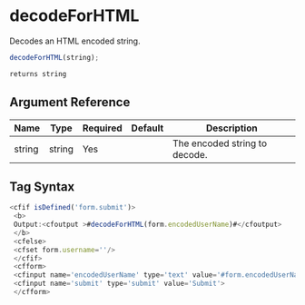 # decodeForHTML

Decodes an HTML encoded string.

```javascript
decodeForHTML(string);
```

```javascript
returns string
```

## Argument Reference

| Name | Type | Required | Default | Description |
| --- | --- | --- | --- | --- |
| string | string | Yes |  | The encoded string to decode. |

## Tag Syntax

```javascript
<cfif isDefined('form.submit')> 
 <b> 
 Output:<cfoutput >#decodeForHTML(form.encodedUserName)#</cfoutput> 
 </b> 
 <cfelse> 
 <cfset form.username=''/> 
 </cfif> 
 <cfform> 
 <cfinput name='encodedUserName' type='text' value='#form.encodedUserName#'> 
 <cfinput name='submit' type='submit' value='Submit'> 
 </cfform>
```
